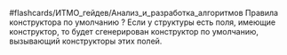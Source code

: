 #flashcards/ИТМО_гейдев/Анализ_и_разработка_алгоритмов 
Правила конструктора по умолчанию
?
Если у структуры есть поля, имеющие конструктор, то будет сгенерирован конструктор по умолчанию, вызывающий конструкторы этих полей.